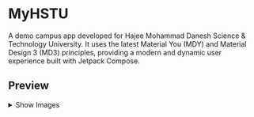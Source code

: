 # MyHSTU
A demo campus app developed for Hajee Mohammad Danesh Science & Technology University. It uses the latest Material You (MDY) and Material Design 3 (MD3) principles, providing a modern and dynamic user experience built with Jetpack Compose.

## Preview
<details>
  <summary>Show Images</summary>
  <img src="https://raw.githubusercontent.com/user-grinch/MyHSTU/main/images/1.jpg">
  <img src="https://raw.githubusercontent.com/user-grinch/MyHSTU/main/images/2.jpg">
  <img src="https://raw.githubusercontent.com/user-grinch/MyHSTU/main/images/3.jpg">
  <img src="https://raw.githubusercontent.com/user-grinch/MyHSTU/main/images/4.jpg">
  <img src="https://raw.githubusercontent.com/user-grinch/MyHSTU/main/images/5.jpg">
  <img src="https://raw.githubusercontent.com/user-grinch/MyHSTU/main/images/6.jpg">
  <img src="https://raw.githubusercontent.com/user-grinch/MyHSTU/main/images/7.jpg">
  <img src="https://raw.githubusercontent.com/user-grinch/MyHSTU/main/images/8.jpg">
  <img src="https://raw.githubusercontent.com/user-grinch/MyHSTU/main/images/9.jpg">
</details>
